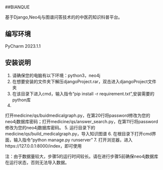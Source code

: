 ##BIANQUE

基于Django,Neo4j与图谱问答技术的的中医药知识科普平台。


## 编写环境

PyCharm 2023.1.1

## 安装说明

1. 请确保您的电脑有以下环境：python3，neo4j
2. 在想要安装的文件夹下解压djangoProject.rar，双击进入djangoProject文件夹
3. 在该目录下进入cmd，输入指令“pip install -r requirement.txt”,安装需要的python库
4.
打开medicine/qs/buidmedicalgraph.py，在第20行将password修改为您的neo4j数据库密码；打开medicine/qs/answer_search.py，在第11行将password修改为您的neo4j数据库密码。
5. 运行目录下的medicine/qs/build_medicalgraph.py，导入知识图谱
6. 在根目录下打开cmd界面，输入指令“python manage.py runserver”
7. 打开浏览器，进入https://127.0.0.1:8000/index，即可使用

注：由于数据量较大，步骤5的运行时间较长。请在进行步骤5前确保neo4j数据库在运行状态，否则无法导入数据。




